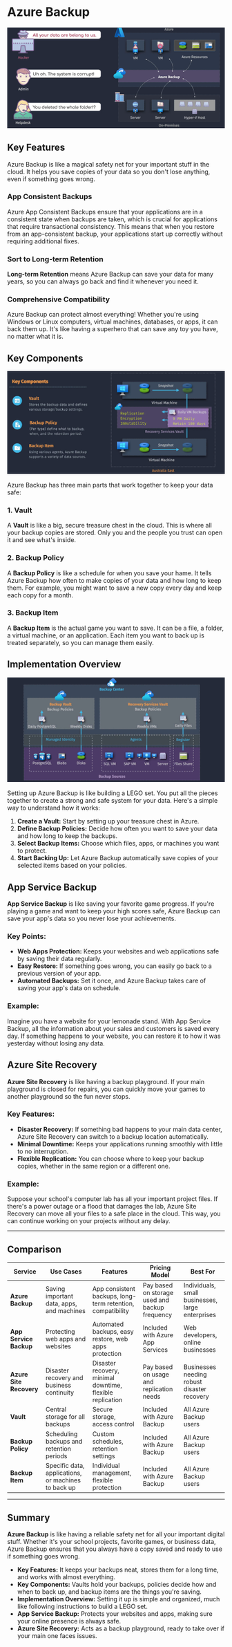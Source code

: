 # Azure Backup

![Azure Backup](images/az-backup.png)

## Key Features

Azure Backup is like a magical safety net for your important stuff in the cloud. It helps you save copies of your data so you don't lose anything, even if something goes wrong.

### App Consistent Backups

Azure App Consistent Backups ensure that your applications are in a consistent state when backups are taken, which is crucial for applications that require transactional consistency. This means that when you restore from an app-consistent backup, your applications start up correctly without requiring additional fixes.

### Sort to Long-term Retention

**Long-term Retention** means Azure Backup can save your data for many years, so you can always go back and find it whenever you need it.

### Comprehensive Compatibility

Azure Backup can protect almost everything! Whether you're using Windows or Linux computers, virtual machines, databases, or apps, it can back them up. It's like having a superhero that can save any toy you have, no matter what it is.

## Key Components

![Key Components](images/az-backup-key-component.png)

Azure Backup has three main parts that work together to keep your data safe:

### 1. Vault

A **Vault** is like a big, secure treasure chest in the cloud. This is where all your backup copies are stored. Only you and the people you trust can open it and see what's inside.

### 2. Backup Policy

A **Backup Policy** is like a schedule for when you save your hame. It tells Azure Backup how often to make copies of your data and how long to keep them. For example, you might want to save a new copy every day and keep each copy for a month.

### 3. Backup Item

A **Backup Item** is the actual game you want to save. It can be a file, a folder, a virtual machine, or an application. Each item you want to back up is treated separately, so you can manage them easily.

## Implementation Overview

![Implementation Overview](images/az-backup-implementation-overview.png)

Setting up Azure Backup is like building a LEGO set. You put all the pieces together to create a strong and safe system for your data. Here's a simple way to understand how it works:

1. **Create a Vault:** Start by setting up your treasure chest in Azure.
2. **Define Backup Policies:** Decide how often you want to save your data and how long to keep the backups.
3. **Select Backup Items:** Choose which files, apps, or machines you want to protect.
4. **Start Backing Up:** Let Azure Backup automatically save copies of your selected items based on your policies.

## App Service Backup

**App Service Backup** is like saving your favorite game progress. If you're playing a game and want to keep your high scores safe, Azure Backup can save your app's data so you never lose your achievements.

### Key Points:

- **Web Apps Protection:** Keeps your websites and web applications safe by saving their data regularly.
- **Easy Restore:** If something goes wrong, you can easily go back to a previous version of your app.
- **Automated Backups:** Set it once, and Azure Backup takes care of saving your app's data on schedule.

### Example:

Imagine you have a website for your lemonade stand. With App Service Backup, all the information about your sales and customers is saved every day. If something happens to your website, you can restore it to how it was yesterday without losing any data.

## Azure Site Recovery

**Azure Site Recovery** is like having a backup playground. If your main playground is closed for repairs, you can quickly move your games to another playground so the fun never stops.

### Key Features:

- **Disaster Recovery:** If something bad happens to your main data center, Azure Site Recovery can switch to a backup location automatically.
- **Minimal Downtime:** Keeps your applications running smoothly with little to no interruption.
- **Flexible Replication:** You can choose where to keep your backup copies, whether in the same region or a different one.

### Example:

Suppose your school's computer lab has all your important project files. If there's a power outage or a flood that damages the lab, Azure Site Recovery can move all your files to a safe place in the cloud. This way, you can continue working on your projects without any delay.

---

## Comparison

| **Service**             | **Use Cases**                                       | **Features**                                               | **Pricing Model**                              | **Best For**                                     |
| ----------------------- | --------------------------------------------------- | ---------------------------------------------------------- | ---------------------------------------------- | ------------------------------------------------ |
| **Azure Backup**        | Saving important data, apps, and machines           | App consistent backups, long-term retention, compatibility | Pay based on storage used and backup frequency | Individuals, small businesses, large enterprises |
| **App Service Backup**  | Protecting web apps and websites                    | Automated backups, easy restore, web apps protection       | Included with Azure App Services               | Web developers, online businesses                |
| **Azure Site Recovery** | Disaster recovery and business continuity           | Disaster recovery, minimal downtime, flexible replication  | Pay based on usage and replication needs       | Businesses needing robust disaster recovery      |
| **Vault**               | Central storage for all backups                     | Secure storage, access control                             | Included with Azure Backup                     | All Azure Backup users                           |
| **Backup Policy**       | Scheduling backups and retention periods            | Custom schedules, retention settings                       | Included with Azure Backup                     | All Azure Backup users                           |
| **Backup Item**         | Specific data, applications, or machines to back up | Individual management, flexible protection                 | Included with Azure Backup                     | All Azure Backup users                           |

---

## Summary

**Azure Backup** is like having a reliable safety net for all your important digital stuff. Whether it's your school projects, favorite games, or business data, Azure Backup ensures that you always have a copy saved and ready to use if something goes wrong.

- **Key Features:** It keeps your backups neat, stores them for a long time, and works with almost everything.
- **Key Components:** Vaults hold your backups, policies decide how and when to back up, and backup items are the things you're saving.
- **Implementation Overview:** Setting it up is simple and organized, much like following instructions to build a LEGO set.
- **App Service Backup:** Protects your websites and apps, making sure your online presence is always safe.
- **Azure Site Recovery:** Acts as a backup playground, ready to take over if your main one faces issues.
